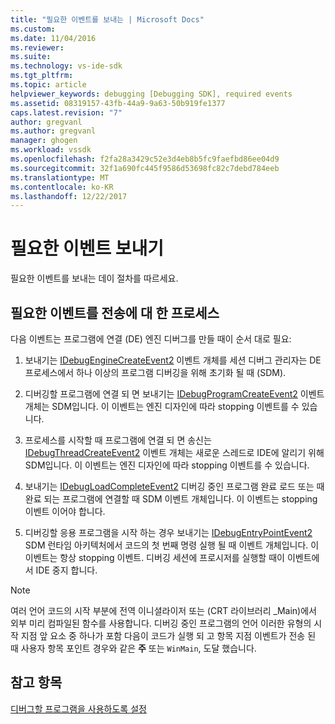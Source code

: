 ```yaml
---
title: "필요한 이벤트를 보내는 | Microsoft Docs"
ms.custom: 
ms.date: 11/04/2016
ms.reviewer: 
ms.suite: 
ms.technology: vs-ide-sdk
ms.tgt_pltfrm: 
ms.topic: article
helpviewer_keywords: debugging [Debugging SDK], required events
ms.assetid: 08319157-43fb-44a9-9a63-50b919fe1377
caps.latest.revision: "7"
author: gregvanl
ms.author: gregvanl
manager: ghogen
ms.workload: vssdk
ms.openlocfilehash: f2fa28a3429c52e3d4eb8b5fc9faefbd86ee04d9
ms.sourcegitcommit: 32f1a690fc445f9586d53698fc82c7debd784eeb
ms.translationtype: MT
ms.contentlocale: ko-KR
ms.lasthandoff: 12/22/2017
---
```

# <a name="sending-the-required-events"></a>필요한 이벤트 보내기
필요한 이벤트를 보내는 데이 절차를 따르세요.  
  
## <a name="process-for-sending-required-events"></a>필요한 이벤트를 전송에 대 한 프로세스  
 다음 이벤트는 프로그램에 연결 (DE) 엔진 디버그를 만들 때이 순서 대로 필요:  
  
1.  보내기는 [IDebugEngineCreateEvent2](../../extensibility/debugger/reference/idebugenginecreateevent2.md) 이벤트 개체를 세션 디버그 관리자는 DE 프로세스에서 하나 이상의 프로그램 디버깅을 위해 초기화 될 때 (SDM).  
  
2.  디버깅할 프로그램에 연결 되 면 보내기는 [IDebugProgramCreateEvent2](../../extensibility/debugger/reference/idebugprogramcreateevent2.md) 이벤트 개체는 SDM입니다. 이 이벤트는 엔진 디자인에 따라 stopping 이벤트를 수 있습니다.  
  
3.  프로세스를 시작할 때 프로그램에 연결 되 면 송신는 [IDebugThreadCreateEvent2](../../extensibility/debugger/reference/idebugthreadcreateevent2.md) 이벤트 개체는 새로운 스레드로 IDE에 알리기 위해 SDM입니다. 이 이벤트는 엔진 디자인에 따라 stopping 이벤트를 수 있습니다.  
  
4.  보내기는 [IDebugLoadCompleteEvent2](../../extensibility/debugger/reference/idebugloadcompleteevent2.md) 디버깅 중인 프로그램 완료 로드 또는 때 완료 되는 프로그램에 연결할 때 SDM 이벤트 개체입니다. 이 이벤트는 stopping 이벤트 이어야 합니다.  
  
5.  디버깅할 응용 프로그램을 시작 하는 경우 보내기는 [IDebugEntryPointEvent2](../../extensibility/debugger/reference/idebugentrypointevent2.md) SDM 런타임 아키텍처에서 코드의 첫 번째 명령 실행 될 때 이벤트 개체입니다. 이 이벤트는 항상 stopping 이벤트. 디버깅 세션에 프로시저를 실행할 때이 이벤트에서 IDE 중지 합니다.  
  
> [!NOTE]
>  여러 언어 코드의 시작 부분에 전역 이니셜라이저 또는 (CRT 라이브러리 _Main)에서 외부 미리 컴파일된 함수를 사용합니다. 디버깅 중인 프로그램의 언어 이러한 유형의 시작 지점 앞 요소 중 하나가 포함 다음이 코드가 실행 되 고 항목 지점 이벤트가 전송 된 때 사용자 항목 포인트 경우와 같은 **주** 또는 `WinMain`, 도달 했습니다.  
  
## <a name="see-also"></a>참고 항목  
 [디버그할 프로그램을 사용하도록 설정](../../extensibility/debugger/enabling-a-program-to-be-debugged.md)